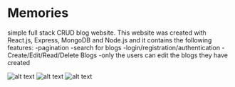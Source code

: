 # Memories
simple full stack CRUD blog website. This website was created with React.js, Express, MongoDB and Node.js and it contains the following features:
  -pagination
  -search for blogs
  -login/registration/authentication
  -Create/Edit/Read/Delete Blogs
  -only the users can edit the blogs they have created

![alt text](https://drive.google.com/file/d/1XhdVhSnZQlatBk2xjNDXac-j7klW8CC8/view?usp=sharing)
![alt text](https://drive.google.com/file/d/1rsK-GX0fBc9Ig5YRgGxZcILES-PPVKPH/view?usp=sharing)
![alt text](https://drive.google.com/file/d/1bF3k1L300wiSkhT2iiuF8dU9HeOJ2cG5/view?usp=sharing)
